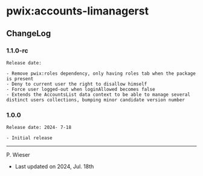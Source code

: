 # pwix:accounts-limanagerst

## ChangeLog

### 1.1.0-rc

    Release date: 

    - Remove pwix:roles dependency, only having roles tab when the package is present
    - Deny to current user the right to disallow himself
    - Force user logged-out when loginAllowed becomes false
    - Extends the AccountsList data context to be able to manage several distinct users collections, bumping minor candidate version number

### 1.0.0

    Release date: 2024- 7-18

    - Initial release

---
P. Wieser
- Last updated on 2024, Jul. 18th

